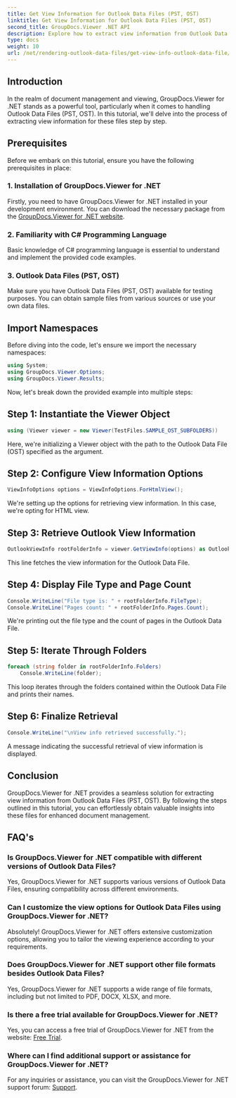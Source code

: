 ```yaml
---
title: Get View Information for Outlook Data Files (PST, OST)
linktitle: Get View Information for Outlook Data Files (PST, OST)
second_title: GroupDocs.Viewer .NET API
description: Explore how to extract view information from Outlook Data Files (PST, OST) using GroupDocs.Viewer for .NET. Enhance your document management capabilities effortlessly.
type: docs
weight: 10
url: /net/rendering-outlook-data-files/get-view-info-outlook-data-file/
---
```

## Introduction
In the realm of document management and viewing, GroupDocs.Viewer for .NET stands as a powerful tool, particularly when it comes to handling Outlook Data Files (PST, OST). In this tutorial, we'll delve into the process of extracting view information for these files step by step.
## Prerequisites
Before we embark on this tutorial, ensure you have the following prerequisites in place:
### 1. Installation of GroupDocs.Viewer for .NET
Firstly, you need to have GroupDocs.Viewer for .NET installed in your development environment. You can download the necessary package from the [GroupDocs.Viewer for .NET website](https://releases.groupdocs.com/viewer/net/).
### 2. Familiarity with C# Programming Language
Basic knowledge of C# programming language is essential to understand and implement the provided code examples.
### 3. Outlook Data Files (PST, OST)
Make sure you have Outlook Data Files (PST, OST) available for testing purposes. You can obtain sample files from various sources or use your own data files.

## Import Namespaces
Before diving into the code, let's ensure we import the necessary namespaces:
```csharp
using System;
using GroupDocs.Viewer.Options;
using GroupDocs.Viewer.Results;
```

Now, let's break down the provided example into multiple steps:
## Step 1: Instantiate the Viewer Object
```csharp
using (Viewer viewer = new Viewer(TestFiles.SAMPLE_OST_SUBFOLDERS))
```
Here, we're initializing a Viewer object with the path to the Outlook Data File (OST) specified as the argument.
## Step 2: Configure View Information Options
```csharp
ViewInfoOptions options = ViewInfoOptions.ForHtmlView();
```
We're setting up the options for retrieving view information. In this case, we're opting for HTML view.
## Step 3: Retrieve Outlook View Information
```csharp
OutlookViewInfo rootFolderInfo = viewer.GetViewInfo(options) as OutlookViewInfo;
```
This line fetches the view information for the Outlook Data File.
## Step 4: Display File Type and Page Count
```csharp
Console.WriteLine("File type is: " + rootFolderInfo.FileType);
Console.WriteLine("Pages count: " + rootFolderInfo.Pages.Count);
```
We're printing out the file type and the count of pages in the Outlook Data File.
## Step 5: Iterate Through Folders
```csharp
foreach (string folder in rootFolderInfo.Folders)
    Console.WriteLine(folder);
```
This loop iterates through the folders contained within the Outlook Data File and prints their names.
## Step 6: Finalize Retrieval
```csharp
Console.WriteLine("\nView info retrieved successfully.");
```
A message indicating the successful retrieval of view information is displayed.

## Conclusion
GroupDocs.Viewer for .NET provides a seamless solution for extracting view information from Outlook Data Files (PST, OST). By following the steps outlined in this tutorial, you can effortlessly obtain valuable insights into these files for enhanced document management.
## FAQ's
### Is GroupDocs.Viewer for .NET compatible with different versions of Outlook Data Files?
Yes, GroupDocs.Viewer for .NET supports various versions of Outlook Data Files, ensuring compatibility across different environments.
### Can I customize the view options for Outlook Data Files using GroupDocs.Viewer for .NET?
Absolutely! GroupDocs.Viewer for .NET offers extensive customization options, allowing you to tailor the viewing experience according to your requirements.
### Does GroupDocs.Viewer for .NET support other file formats besides Outlook Data Files?
Yes, GroupDocs.Viewer for .NET supports a wide range of file formats, including but not limited to PDF, DOCX, XLSX, and more.
### Is there a free trial available for GroupDocs.Viewer for .NET?
Yes, you can access a free trial of GroupDocs.Viewer for .NET from the website: [Free Trial](https://releases.groupdocs.com/).
### Where can I find additional support or assistance for GroupDocs.Viewer for .NET?
For any inquiries or assistance, you can visit the GroupDocs.Viewer for .NET support forum: [Support](https://forum.groupdocs.com/c/viewer/9).
